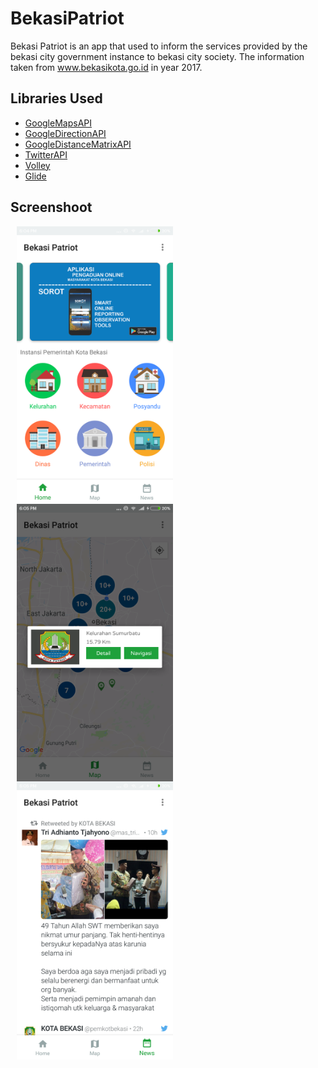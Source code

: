 # BekasiPatriot

Bekasi Patriot is an app that used to inform the services provided by the bekasi city government instance to bekasi city society. The information taken from www.bekasikota.go.id in year 2017.

## Libraries Used
+ [GoogleMapsAPI](https://developers.google.com/maps/documentation/android-sdk/intro)
+ [GoogleDirectionAPI](https://developers.google.com/maps/documentation/android-sdk/intro)
+ [GoogleDistanceMatrixAPI](https://developers.google.com/maps/documentation/android-sdk/intro)
+ [TwitterAPI](https://developers.google.com/maps/documentation/android-sdk/intro)
+ [Volley](https://developers.google.com/maps/documentation/android-sdk/intro)
+ [Glide](https://developers.google.com/maps/documentation/android-sdk/intro)

## Screenshoot

  <img align="left" src="https://github.com/madeinsap/BekasiPatriot/blob/master/screenshoot/home.png" width="250" hspace="10" />
      
  <img align="left" img src="https://github.com/madeinsap/BekasiPatriot/blob/master/screenshoot/maps_with_marker.png" width="250" hspace="10"/> 
  
  <img align="left" img src="https://github.com/madeinsap/BekasiPatriot/blob/master/screenshoot/twitter.png" width="250" hspace="10"/>

